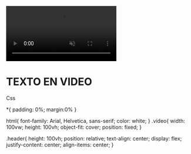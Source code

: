 <!DOCTYPE html>
<html lang="en">
<head>
    <meta charset="UTF-8">
    <meta http-equiv="X-UA-Compatible" content="IE=edge">
    <meta name="viewport" content="width=device-width, initial-scale=1.0">
    <link rel="stylesheet" href="estilosopen.css">
    <title>"Disposición de elementos en CSS" </title>
</head>
<body >
    <video class="video" playsinline autoplay muted loop controls>
        <source src="/imagenes/WhatsApp Video 2022-09-21 at 14.46.05.mp4"> </video>

<div class="header">
<h1>TEXTO EN VIDEO</h1>
</div>
  

</body>

</html>


Css

*{
    padding: 0%;
    margin:0%
}

html{
    font-family: Arial, Helvetica, sans-serif;
    color: white;
}
.video{
 width: 100vw;
 height: 100vh;
 object-fit: cover;
 position: fixed;
}

.header{
height: 100vh;
position: relative;
text-align: center;
display: flex;
justify-content: center;
align-items: center;
}
